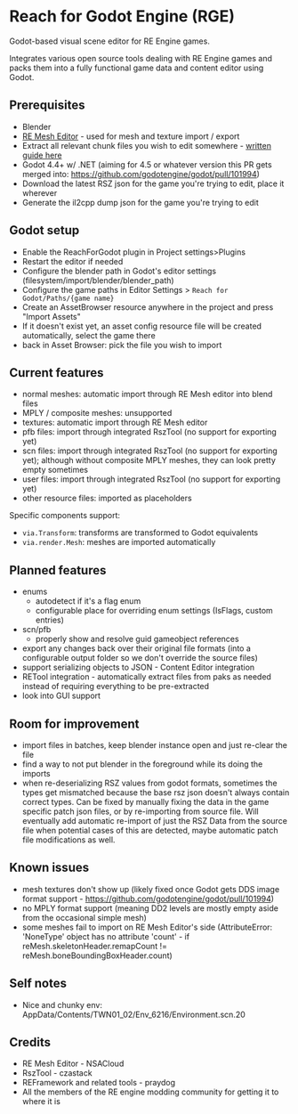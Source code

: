 # Reach for Godot Engine (RGE)
Godot-based visual scene editor for RE Engine games.

Integrates various open source tools dealing with RE Engine games and packs them into a fully functional game data and content editor using Godot.

## Prerequisites
- Blender
- [RE Mesh Editor](https://github.com/NSACloud/RE-Mesh-Editor) - used for mesh and texture import / export
- Extract all relevant chunk files you wish to edit somewhere - [written guide here](https://github.com/Modding-Haven/REEngine-Modding-Documentation/wiki/Extracting-Game-Files)
- Godot 4.4+ w/ .NET (aiming for 4.5 or whatever version this PR gets merged into: https://github.com/godotengine/godot/pull/101994)
- Download the latest RSZ json for the game you're trying to edit, place it wherever
- Generate the il2cpp dump json for the game you're trying to edit

## Godot setup
- Enable the ReachForGodot plugin in Project settings>Plugins
- Restart the editor if needed
- Configure the blender path in Godot's editor settings (filesystem/import/blender/blender_path)
- Configure the game paths in Editor Settings > `Reach for Godot/Paths/{game name}`
- Create an AssetBrowser resource anywhere in the project and press "Import Assets"
- If it doesn't exist yet, an asset config resource file will be created automatically, select the game there
- back in Asset Browser: pick the file you wish to import

## Current features
- normal meshes: automatic import through RE Mesh editor into blend files
- MPLY / composite meshes: unsupported
- textures: automatic import through RE Mesh editor
- pfb files: import through integrated RszTool (no support for exporting yet)
- scn files: import through integrated RszTool (no support for exporting yet); although without composite MPLY meshes, they can look pretty empty sometimes
- user files: import through integrated RszTool (no support for exporting yet)
- other resource files: imported as placeholders

Specific components support:
- `via.Transform`: transforms are transformed to Godot equivalents
- `via.render.Mesh`: meshes are imported automatically

## Planned features
- enums
    - autodetect if it's a flag enum
    - configurable place for overriding enum settings (IsFlags, custom entries)
- scn/pfb
    - properly show and resolve guid gameobject references
- export any changes back over their original file formats (into a configurable output folder so we don't override the source files)
- support serializing objects to JSON - Content Editor integration
- RETool integration - automatically extract files from paks as needed instead of requiring everything to be pre-extracted
- look into GUI support

## Room for improvement
- import files in batches, keep blender instance open and just re-clear the file
- find a way to not put blender in the foreground while its doing the imports
- when re-deserializing RSZ values from godot formats, sometimes the types get mismatched because the base rsz json doesn't always contain correct types. Can be fixed by manually fixing the data in the game specific patch json files, or by re-importing from source file. Will eventually add automatic re-import of just the RSZ Data from the source file when potential cases of this are detected, maybe automatic patch file modifications as well.

## Known issues
- mesh textures don't show up (likely fixed once Godot gets DDS image format support - https://github.com/godotengine/godot/pull/101994)
- no MPLY format support (meaning DD2 levels are mostly empty aside from the occasional simple mesh)
- some meshes fail to import on RE Mesh Editor's side (AttributeError: 'NoneType' object has no attribute 'count' - if reMesh.skeletonHeader.remapCount != reMesh.boneBoundingBoxHeader.count)

## Self notes
- Nice and chunky env: AppData/Contents/TWN01_02/Env_6216/Environment.scn.20

## Credits
- RE Mesh Editor - NSACloud
- RszTool - czastack
- REFramework and related tools - praydog
- All the members of the RE engine modding community for getting it to where it is
